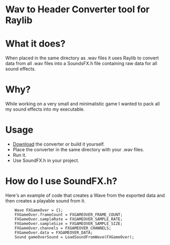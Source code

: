 # Wav to Header Converter tool for Raylib

# What it does?
When placed in the same directory as .wav files it uses Raylib to convert data from all .wav files into a SoundsFX.h file containing raw data for all sound effects.

# Why?
While working on a very small and minimalistic game I wanted to pack all my sound effects into my executable. 

# Usage
- [Download](https://github.com/asudyn/RaylibWavToHeader/blob/master/Builds/Release/WavToHeaderConverter.exe) the converter or build it yourself.
- Place the converter in the same directory with your .wav files.
- Run it.
- Use SoundFX.h in your project.
 
# How do I use SoundFX.h?
Here's an example of code that creates a Wave from the exported data and then creates a playable sound from it.
```
	Wave FXGameOver = {};
	FXGameOver.frameCount = FXGAMEOVER_FRAME_COUNT;
	FXGameOver.sampleRate = FXGAMEOVER_SAMPLE_RATE;
	FXGameOver.sampleSize = FXGAMEOVER_SAMPLE_SIZE;
	FXGameOver.channels = FXGAMEOVER_CHANNELS;
	FXGameOver.data = FXGAMEOVER_DATA;
	Sound gameOverSound = LoadSoundFromWave(FXGameOver);
```
